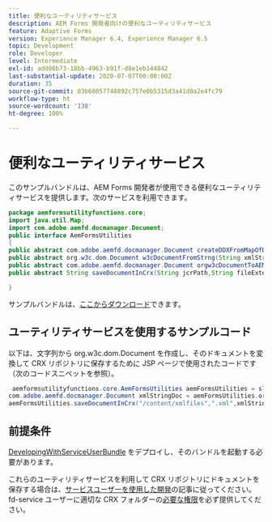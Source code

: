 ```yaml
---
title: 便利なユーティリティサービス
description: AEM Forms 開発者向けの便利なユーティリティサービス
feature: Adaptive Forms
version: Experience Manager 6.4, Experience Manager 6.5
topic: Development
role: Developer
level: Intermediate
exl-id: add06b73-18bb-4963-b91f-d8e1eb144842
last-substantial-update: 2020-07-07T00:00:00Z
duration: 35
source-git-commit: 03b68057748892c757e0b5315d3a41d0a2e4fc79
workflow-type: ht
source-wordcount: '138'
ht-degree: 100%

---
```


# 便利なユーティリティサービス

このサンプルバンドルは、AEM Forms 開発者が使用できる便利なユーティリティサービスを提供します。次のサービスを利用できます。


```java
package aemformsutilityfunctions.core;
import java.util.Map;
import com.adobe.aemfd.docmanager.Document;
public interface AemFormsUtilities
{
public abstract com.adobe.aemfd.docmanager.Document createDDXFromMapOfDocuments(Map<String, com.adobe.aemfd.docmanager.Document> paramMap);
public abstract org.w3c.dom.Document w3cDocumentFromStrng(String xmlString);
public abstract com.adobe.aemfd.docmanager.Document orgw3cDocumentToAEMFDDocument(org.w3c.dom.Document xmlDocument);
public abstract String saveDocumentInCrx(String jcrPath,String fileExtension, Document documentToSave);

}
```

サンプルバンドルは、[ここからダウンロード](assets/aemformsutilityfunctions.aemformsutilityfunctions.core-1.0-SNAPSHOT.jar)できます。

## ユーティリティサービスを使用するサンプルコード

以下は、文字列から org.w3c.dom.Document を作成し、そのドキュメントを変換して CRX リポジトリに保存するために JSP ページで使用されたコードです（次のコードスニペットを参照）。

```java
 aemformsutilityfunctions.core.AemFormsUtilities aemFormsUtilities = sling.getService(aemformsutilityfunctions.core.AemFormsUtilities.class);
com.adobe.aemfd.docmanager.Document xmlStringDoc = aemFormsUtilities.orgw3cDocumentToAEMFDDocument(aemFormsUtilities.w3cDocumentFromStrng("<data><fname>Girish</fname></data>"));
aemFormsUtilities.saveDocumentInCrx("/content/xmlfiles",".xml",xmlStringDoc);
```

## 前提条件


[DevelopingWithServiceUserBundle](https://experienceleague.adobe.com/docs/experience-manager-learn/assets/DevelopingWithServiceUser.jar) をデプロイし、そのバンドルを起動する必要があります。


これらのユーティリティサービスを利用して CRX リポジトリにドキュメントを保存する場合は、[サービスユーザーを使用した開発](https://experienceleague.adobe.com/docs/experience-manager-learn/forms/adaptive-forms/service-user-tutorial-develop.html?lang=ja#adaptive-forms)の記事に従ってください。fd-service ユーザーに適切な CRX フォルダーの[必要な権限](http://localhost:4502/useradmin)を必ず提供してください。
